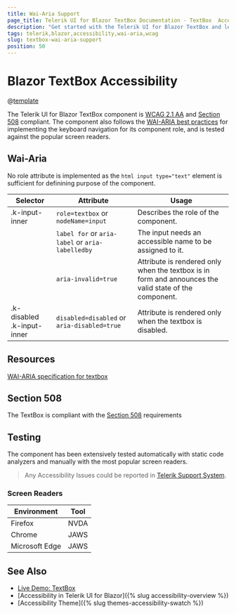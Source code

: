```yaml
---
title: Wai-Aria Support
page_title: Telerik UI for Blazor TextBox Documentation - TextBox  Accessibility
description: "Get started with the Telerik UI for Blazor TextBox and learn about its accessibility support for WAI-ARIA, Section 508, and WCAG 2.1."
tags: telerik,blazor,accessibility,wai-aria,wcag
slug: textbox-wai-aria-support
position: 50
---
```


# Blazor TextBox Accessibility

@[template](/_contentTemplates/common/parameters-table-styles.md#table-layout)



The Telerik UI for Blazor TextBox component is [WCAG 2.1 AA](https://www.w3.org/TR/WCAG21/) and [Section 508](http://www.section508.gov/) compliant. The component also follows the [WAI-ARIA best practices](https://www.w3.org/WAI/ARIA/apg/) for implementing the keyboard navigation for its component role, and is tested against the popular screen readers.

## Wai-Aria


No role attribute is implemented as the  `html input type="text"` element is sufficient for definining purpose of the component.

| Selector | Attribute | Usage |
| -------- | --------- | ----- |
| .k-input-inner | `role=textbox` or `nodeName=input` | Describes the role of the component. |
|  | `label for` or `aria-label` or `aria-labelledby` | The input needs an accessible name to be assigned to it. |
|  | `aria-invalid=true` | Attribute is rendered only when the textbox is in form and announces the valid state of the component. |
| .k-disabled .k-input-inner | `disabled=disabled` or `aria-disabled=true` | Attribute is rendered only when the textbox is disabled. |

## Resources

[WAI-ARIA specification for textbox](https://www.w3.org/TR/wai-aria-1.2/#textbox)

## Section 508


The TextBox is compliant with the [Section 508](http://www.section508.gov/) requirements

## Testing


The component has been extensively tested automatically with static code analyzers and manually with the most popular screen readers.

> Any Accessibility Issues could be reported in [Telerik Support System](https://www.telerik.com/account/support-center).

### Screen Readers

| Environment | Tool |
| ----------- | ---- |
| Firefox | NVDA |
| Chrome | JAWS |
| Microsoft Edge | JAWS |



## See Also

* [Live Demo: TextBox](https://demos.telerik.com/blazor-ui/textbox/overview)
* [Accessibility in Telerik UI for Blazor]({% slug accessibility-overview %})
* [Accessibility Theme]({% slug themes-accessibility-swatch %})
